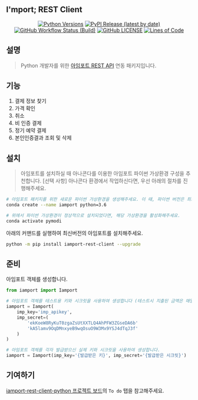 I'mport; REST Client
--------------------

<div align="center">

[![Python Versions](https://img.shields.io/pypi/pyversions/iamport-rest-client)](https://pypi.org/project/iamport-rest-client/)
[![PyPI Release (latest by date)](https://img.shields.io/pypi/v/iamport-rest-client?color=blue)](https://pypi.org/project/iamport-rest-client/)
[![GitHub Workflow Status (Build)](https://img.shields.io/github/workflow/status/iamport/iamport-rest-client-python/Build%20Status)](https://github.com/iamport/iamport-rest-client-python/actions)
[![GitHub LICENSE](https://img.shields.io/github/license/iamport/iamport-rest-client-python)](https://github.com/iamport/iamport-rest-client-python/blob/master/LICENSE)
[![Lines of Code](https://img.shields.io/tokei/lines/github/iamport/iamport-rest-client-python)](https://github.com/iamport/iamport-rest-client-python/tree/master/iamport)

</div>

설명
---
> Python 개발자를 위한 [아임포트 REST API](https://api.iamport.kr/) 연동 패키지입니다.

기능
---
1. 결제 정보 찾기
2. 가격 확인
3. 취소
4. 비 인증 결제
5. 정기 예약 결제
6. 본인인증결과 조회 및 삭제

설치
---
> 아임포트를 설치하실 때 아나콘다를 이용한 아임포트 파이썬 가상환경 구성을 추천합니다.
[선택 사항] 아나콘다 환경에서 작업하신다면, 우선 아래의 절차를 진행해주세요.
```bash
# 아임포트 패키지를 위한 새로운 파이썬 가상환경을 생성해주세요. 이 때, 파이썬 버전은 최소 3.6 이상을 선택해주세요.
conda create --name iamport python=3.6

# 위에서 파이썬 가상환경이 정상적으로 설치되었다면, 해당 가상환경을 활성화해주세요.
conda activate pymodi
```

아래의 커맨드를 실행하여 최신버전의 아임포트를 설치해주세요.
```bash
python -m pip install iamport-rest-client --upgrade
```

준비
---
아임포트 객체를 생성합니다.
```python
from iamport import Iamport

# 아임포트 객체를 테스트용 키와 시크릿을 사용하여 생성합니다 (테스트시 지출된 금액은 매일 밤 환불됩니다).
iamport = Iamport(
    imp_key='imp_apikey', 
    imp_secret=(
        'ekKoeW8RyKuT0zgaZsUtXXTLQ4AhPFW3ZGseDA6b'
        'kA5lamv9OqDMnxyeB9wqOsuO9W3Mx9YSJ4dTqJ3f'
    )
)

# 아임포트 객체를 각자 발급받으신 실제 키와 시크릿을 사용하여 생성합니다.
iamport = Iamport(imp_key='{발급받은 키}', imp_secret='{발급받은 시크릿}')
```

기여하기
------
[iamport-rest-client-python 프로젝트 보드](https://github.com/iamport/iamport-rest-client-python/projects/1)의 `To do` 탭을 참고해주세요.